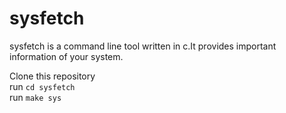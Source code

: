 # sysfetch
sysfetch is a command line tool written in c.It provides important information of your system.

Clone this repository                                                                     
run `cd sysfetch`                                                                             
run `make sys` 
